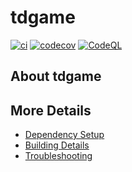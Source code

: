 # tdgame

[![ci](https://github.com/r4stered/tdgame/actions/workflows/ci.yml/badge.svg)](https://github.com/r4stered/tdgame/actions/workflows/ci.yml)
[![codecov](https://codecov.io/gh/r4stered/tdgame/branch/main/graph/badge.svg)](https://codecov.io/gh/r4stered/tdgame)
[![CodeQL](https://github.com/r4stered/tdgame/actions/workflows/codeql-analysis.yml/badge.svg)](https://github.com/r4stered/tdgame/actions/workflows/codeql-analysis.yml)

## About tdgame



## More Details

 * [Dependency Setup](README_dependencies.md)
 * [Building Details](README_building.md)
 * [Troubleshooting](README_troubleshooting.md)